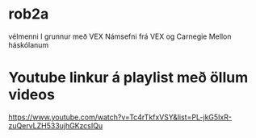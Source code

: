 # rob2a
vélmenni I grunnur með VEX
Námsefni frá VEX og Carnegie Mellon háskólanum


# Youtube linkur á playlist með öllum videos
https://www.youtube.com/watch?v=Tc4rTkfxVSY&list=PL-jkG5IxR-zuQervLZH533ujhGKzcsIQu
